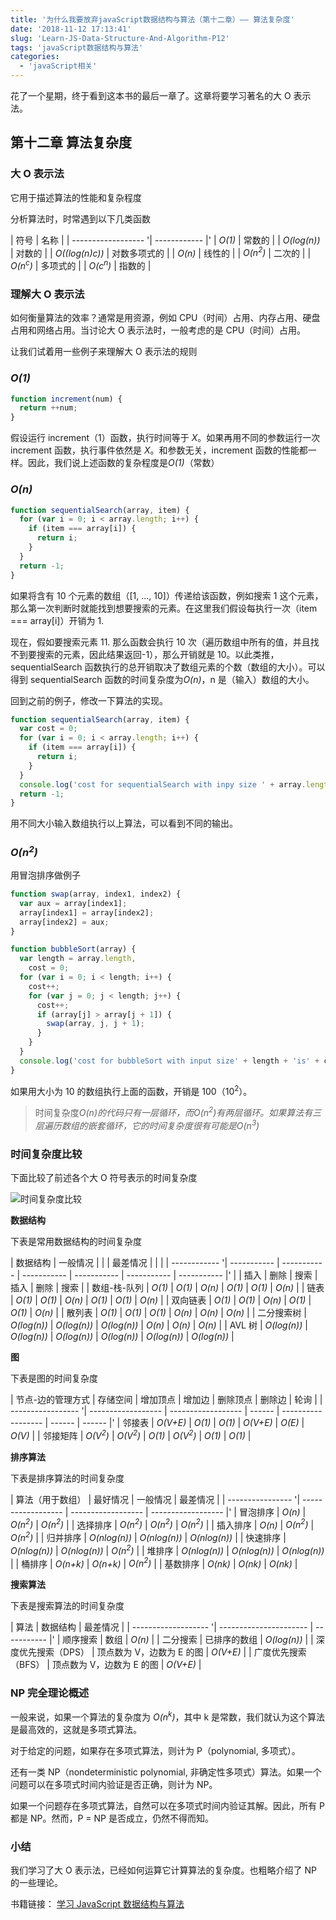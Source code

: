 ```yaml
---
title: '为什么我要放弃javaScript数据结构与算法（第十二章）—— 算法复杂度'
date: '2018-11-12 17:13:41'
slug: 'Learn-JS-Data-Structure-And-Algorithm-P12'
tags: 'javaScript数据结构与算法'
categories:
  - 'javaScript相关'
---
```


花了一个星期，终于看到这本书的最后一章了。这章将要学习著名的大 O 表示法。

## 第十二章 算法复杂度

### 大 O 表示法

它用于描述算法的性能和复杂程度

分析算法时，时常遇到以下几类函数

| 符号 | 名称 |
| ------------------ '| ------------ |'
| _O(1)_ | 常数的 |
| _O(log(n))_ | 对数的 |
| _O((log(n)c))_ | 对数多项式的 |
| _O(n)_ | 线性的 |
| _O(n<sup>2</sup>)_ | 二次的 |
| _O(n<sup>c</sup>)_ | 多项式的 |
| _O(c<sup>n</sup>)_ | 指数的 |

### 理解大 O 表示法

如何衡量算法的效率？通常是用资源，例如 CPU（时间）占用、内存占用、硬盘占用和网络占用。当讨论大 O 表示法时，一般考虑的是 CPU（时间）占用。

让我们试着用一些例子来理解大 O 表示法的规则

### _O(1)_

```javascript
function increment(num) {
  return ++num;
}
```

假设运行 increment（1）函数，执行时间等于 _X_。如果再用不同的参数运行一次 increment 函数，执行事件依然是 _X_。和参数无关，increment 函数的性能都一样。因此，我们说上述函数的复杂程度是*O(1)*（常数）

### _O(n)_

```javascript
function sequentialSearch(array, item) {
  for (var i = 0; i < array.length; i++) {
    if (item === array[i]) {
      return i;
    }
  }
  return -1;
}
```

如果将含有 10 个元素的数组（[1, ..., 10]）传递给该函数，例如搜索 1 这个元素，那么第一次判断时就能找到想要搜索的元素。在这里我们假设每执行一次（item === array[i]）开销为 1.

现在，假如要搜索元素 11. 那么函数会执行 10 次（遍历数组中所有的值，并且找不到要搜索的元素，因此结果返回-1），那么开销就是 10。以此类推，sequentialSearch 函数执行的总开销取决了数组元素的个数（数组的大小）。可以得到 sequentialSearch 函数的时间复杂度为*O(n)*，n 是（输入）数组的大小。

回到之前的例子，修改一下算法的实现。

```javascript
function sequentialSearch(array, item) {
  var cost = 0;
  for (var i = 0; i < array.length; i++) {
    if (item === array[i]) {
      return i;
    }
  }
  console.log('cost for sequentialSearch with inpy size ' + array.length + 'is' + cost);
  return -1;
}
```

用不同大小输入数组执行以上算法，可以看到不同的输出。

### _O(n<sup>2</sup>)_

用冒泡排序做例子

```javascript
function swap(array, index1, index2) {
  var aux = array[index1];
  array[index1] = array[index2];
  array[index2] = aux;
}

function bubbleSort(array) {
  var length = array.length,
    cost = 0;
  for (var i = 0; i < length; i++) {
    cost++;
    for (var j = 0; j < length; j++) {
      cost++;
      if (array[j] > array[j + 1]) {
        swap(array, j, j + 1);
      }
    }
  }
  console.log('cost for bubbleSort with input size' + length + 'is' + cost);
}
```

如果用大小为 10 的数组执行上面的函数，开销是 100（10<sup>2</sup>）。

> 时间复杂度*O(n)*的代码只有一层循环，而*O(n<sup>2</sup>)*有两层循环。如果算法有三层遍历数组的嵌套循环，它的时间复杂度很有可能是*O(n<sup>3</sup>)*

### 时间复杂度比较

下面比较了前述各个大 O 符号表示的时间复杂度

![时间复杂度比较](/images/posts/js数据结构与算法-算法复杂度-时间复杂度比较.png)

**数据结构**

下表是常用数据结构的时间复杂度

| 数据结构 | 一般情况 | | | 最差情况 | | |
| ------------ '| ----------- | ----------- | ----------- | ----------- | ----------- | ----------- |'
| | 插入 | 删除 | 搜索 | 插入 | 删除 | 搜索 |
| 数组-栈-队列 | _O(1)_ | _O(1)_ | _O(n)_ | _O(1)_ | _O(1)_ | _O(n)_ |
| 链表 | _O(1)_ | _O(1)_ | _O(n)_ | _O(1)_ | _O(1)_ | _O(n)_ |
| 双向链表 | _O(1)_ | _O(1)_ | _O(n)_ | _O(1)_ | _O(1)_ | _O(n)_ |
| 散列表 | _O(1)_ | _O(1)_ | _O(1)_ | _O(n)_ | _O(n)_ | _O(n)_ |
| 二分搜索树 | _O(log(n))_ | _O(log(n))_ | _O(log(n))_ | _O(n)_ | _O(n)_ | _O(n)_ |
| AVL 树 | _O(log(n))_ | _O(log(n))_ | _O(log(n))_ | _O(log(n))_ | _O(log(n))_ | _O(log(n))_ |

**图**

下表是图的时间复杂度

| 节点-边的管理方式 | 存储空间 | 增加顶点 | 增加边 | 删除顶点 | 删除边 | 轮询 |
| ----------------- '| ------------------ | ------------------ | ------ | ------------------ | ------ | ------ |'
| 邻接表 | _O(V+E)_ | _O(1)_ | _O(1)_ | _O(V+E)_ | _O(E)_ | _O(V)_ |
| 邻接矩阵 | _O(V<sup>2</sup>)_ | _O(V<sup>2</sup>)_ | _O(1)_ | _O(V<sup>2</sup>)_ | _O(1)_ | _O(1)_ |

**排序算法**

下表是排序算法的时间复杂度

| 算法（用于数组） | 最好情况 | 一般情况 | 最差情况 |
| ---------------- '| ------------------ | ------------------ | ------------------ |'
| 冒泡排序 | _O(n)_ | _O(n<sup>2</sup>)_ | _O(n<sup>2</sup>)_ |
| 选择排序 | _O(n<sup>2</sup>)_ | _O(n<sup>2</sup>)_ | _O(n<sup>2</sup>)_ |
| 插入排序 | _O(n)_ | _O(n<sup>2</sup>)_ | _O(n<sup>2</sup>)_ |
| 归并排序 | _O(nlog(n))_ | _O(nlog(n))_ | _O(nlog(n))_ |
| 快速排序 | _O(nlog(n))_ | _O(nlog(n))_ | _O(n<sup>2</sup>)_ |
| 堆排序 | _O(nlog(n))_ | _O(nlog(n))_ | _O(nlog(n))_ |
| 桶排序 | _O(n+k)_ | _O(n+k)_ | _O(n<sup>2</sup>)_ |
| 基数排序 | _O(nk)_ | _O(nk)_ | _O(nk)_ |

**搜索算法**

下表是搜索算法的时间复杂度

| 算法 | 数据结构 | 最差情况 |
| ------------------- '| ---------------------- | ----------- |'
| 顺序搜索 | 数组 | _O(n)_ |
| 二分搜索 | 已排序的数组 | _O(log(n))_ |
| 深度优先搜索（DPS） | 顶点数为 V，边数为 E 的图 | _O(V+E)_ |
| 广度优先搜索（BFS） | 顶点数为 V，边数为 E 的图 | _O(V+E)_ |

### NP 完全理论概述

一般来说，如果一个算法的复杂度为 _O(n<sup>k</sup>)_，其中 k 是常数，我们就认为这个算法是最高效的，这就是多项式算法。

对于给定的问题，如果存在多项式算法，则计为 P（polynomial, 多项式）。

还有一类 NP（nondeterministic polynomial, 非确定性多项式）算法。如果一个问题可以在多项式时间内验证是否正确，则计为 NP。

如果一个问题存在多项式算法，自然可以在多项式时间内验证其解。因此，所有 P 都是 NP。然而，P = NP 是否成立，仍然不得而知。

### 小结

我们学习了大 O 表示法，已经如何运算它计算算法的复杂度。也粗略介绍了 NP 的一些理论。

书籍链接： [学习 JavaScript 数据结构与算法](https://book.douban.com/subject/26639401/)
